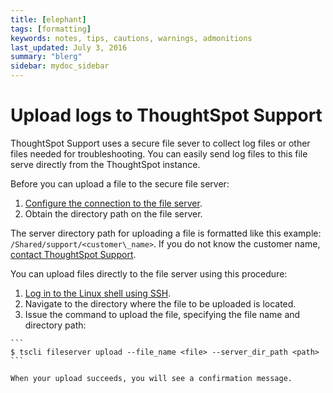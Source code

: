 ```yaml
---
title: [elephant]
tags: [formatting]
keywords: notes, tips, cautions, warnings, admonitions
last_updated: July 3, 2016
summary: "blerg"
sidebar: mydoc_sidebar
---
```

# Upload logs to ThoughtSpot Support

ThoughtSpot Support uses a secure file sever to collect log files or other files needed for troubleshooting. You can easily send log files to this file serve directly from the ThoughtSpot instance.

Before you can upload a file to the secure file server:

1.  [Configure the connection to the file server](../setup/configure_secure_file_server_connection.html#).
2.  Obtain the directory path on the file server.

The server directory path for uploading a file is formatted like this example: `/Shared/support/<customer\_name>`. If you do not know the customer name, [contact ThoughtSpot Support](../misc/contact.html#).

You can upload files directly to the file server using this procedure:

1.   [Log in to the Linux shell using SSH](../setup/login_console.html#). 
2.   Navigate to the directory where the file to be uploaded is located. 
3.   Issue the command to upload the file, specifying the file name and directory path: 

    ```
    $ tscli fileserver upload --file_name <file> --server_dir_path <path>
    ```

    When your upload succeeds, you will see a confirmation message.


